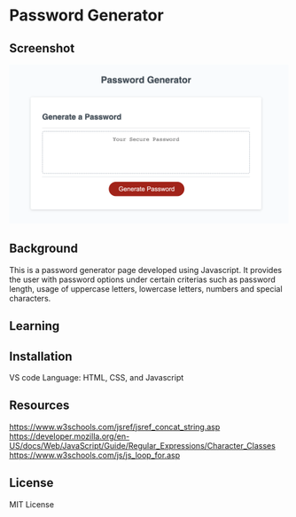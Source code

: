 # Password Generator 

## Screenshot
<img src="images/challenge 3.png">

## Background
This is a password generator page developed using Javascript. It provides the user with password options under certain criterias such as password length, usage of uppercase letters, lowercase letters, numbers and special characters.

## Learning

## Installation
VS code
Language: HTML, CSS, and Javascript

## Resources 
 https://www.w3schools.com/jsref/jsref_concat_string.asp
 https://developer.mozilla.org/en-US/docs/Web/JavaScript/Guide/Regular_Expressions/Character_Classes
 https://www.w3schools.com/js/js_loop_for.asp
 
## License
MIT License
